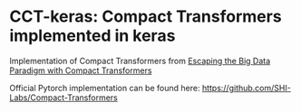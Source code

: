 # CCT-keras: Compact Transformers implemented in keras
 
Implementation of Compact Transformers from [Escaping the Big Data Paradigm with Compact Transformers
](https://arxiv.org/abs/2104.05704)

Official Pytorch implementation can be found here: https://github.com/SHI-Labs/Compact-Transformers

